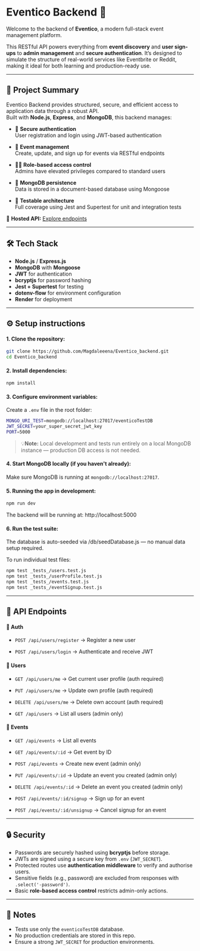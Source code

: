 # Eventico Backend 🎉

Welcome to the backend of **Eventico**, a modern full-stack event management platform.  

This RESTful API powers everything from **event discovery** and **user sign-ups** to **admin management** and **secure authentication**. It’s designed to simulate the structure of real-world services like Eventbrite or Reddit, making it ideal for both learning and production-ready use.

---

## 🚀 Project Summary

Eventico Backend provides structured, secure, and efficient access to application data through a robust API.  
Built with **Node.js**, **Express**, and **MongoDB**, this backend manages:


- 🔐 **Secure authentication**  
  User registration and login using JWT-based authentication

- 📅 **Event management**  
  Create, update, and sign up for events via RESTful endpoints

- 🧑‍💼 **Role-based access control**  
  Admins have elevated privileges compared to standard users

- 📁 **MongoDB persistence**  
  Data is stored in a document-based database using Mongoose

- 🧪 **Testable architecture**  
  Full coverage using Jest and Supertest for unit and integration tests


🔗 **Hosted API:** [Explore endpoints](https://eventico-backend.onrender.com/api/endpoints)  


---

## 🛠 Tech Stack

- **Node.js** / **Express.js**
- **MongoDB** with **Mongoose**
- **JWT** for authentication
- **bcryptjs** for password hashing
- **Jest + Supertest** for testing
- **dotenv-flow** for environment configuration
- **Render** for deployment 

---

## ⚙️ Setup instructions
#### 1. Clone the repository:

   ```bash
git clone https://github.com/Magdaleeena/Eventico_backend.git
cd Eventico_backend
```
#### 2. Install dependencies:
  ```bash
npm install
  ```

#### 3. Configure environment variables:
Create a `.env` file in the root folder:

  ```bash
MONGO_URI_TEST=mongodb://localhost:27017/eventicoTestDB
JWT_SECRET=your_super_secret_jwt_key
PORT=5000
```
> 💡**Note:** Local development and tests run entirely on a local MongoDB instance — production DB access is not needed.

#### 4. Start MongoDB locally (if you haven't already):
Make sure MongoDB is running at `mongodb://localhost:27017`.

#### 5. Running the app in development:
```bash
npm run dev
```
The backend will be running at:
http://localhost:5000

#### 6. Run the test suite:
The database is auto-seeded via /db/seedDatabase.js — no manual data setup required.

To run individual test files:
```bash
npm test _tests_/users.test.js
npm test _tests_/userProfile.test.js
npm test _tests_/events.test.js 
npm test _tests_/eventSignup.test.js
```

---

## 📡 API Endpoints

#### 🔑 Auth

- `POST /api/users/register` → Register a new user

- `POST /api/users/login` → Authenticate and receive JWT

#### 👤 Users

- `GET /api/users/me` → Get current user profile (auth required)

- `PUT /api/users/me` → Update own profile (auth required)

- `DELETE /api/users/me` → Delete own account (auth required)

- `GET /api/users` → List all users (admin only)

#### 📅  Events

- `GET /api/events` → List all events

- `GET /api/events/:id` → Get event by ID

- `POST /api/events` → Create new event (admin only)

- `PUT /api/events/:id` → Update an event you created (admin only)

- `DELETE /api/events/:id` → Delete an event you created (admin only)

- `POST /api/events/:id/signup` → Sign up for an event 

- `POST /api/events/:id/unsignup` → Cancel signup for an event

---

## 🔒 Security
- Passwords are securely hashed using **bcryptjs** before storage.
- JWTs are signed using a secure key from `.env` (`JWT_SECRET`).
- Protected routes use **authentication middleware** to verify and authorise users.
- Sensitive fields (e.g., password) are excluded from responses with `.select('-password')`.
- Basic **role-based access control** restricts admin-only actions.

---

## 📝 Notes
- Tests use only the `eventicoTestDB` database.
- No production credentials are stored in this repo.
- Ensure a strong `JWT_SECRET` for production environments.





